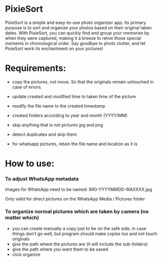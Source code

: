 # PixieSort

PixieSort is a simple and easy-to-use photo organizer app.
Its primary purpose is to sort and organize your photos based on their original taken dates.
With PixieSort, you can quickly find and group your memories by when they were captured, making it a breeze to relive those special moments in chronological order. 
Say goodbye to photo clutter, and let PixieSort work its enchantment on your pictures!

# Requirements:

- copy the pictures, not move. So that the originals remain untouched in case of errors.
- update created and modified time to taken time of the picture
- modify the file name to the created timestamp
- created folders according to year and month (YYYY/MM)
- skip anything that is not pictures jpg and png
- detect duplicates and skip them

- for whatsapp pictures, retain the file name and location as it is

# How to use:
### To adjust WhatsApp metadata
Images for WhatsApp need to be named: IMG-YYYYMMDD-WAXXXX.jpg

Only valid for direct pictures on the WhatsApp Media / Pictures folder

### To organize normal pictures which are taken by camera (no matter which)
- you can create manually a copy just to be on the safe side, in case things don't go well, but program should make copies too and not touch originals
- give the path where the pictures are (it will include the sub-folders)
- give the path where you want them to be saved
- click organize